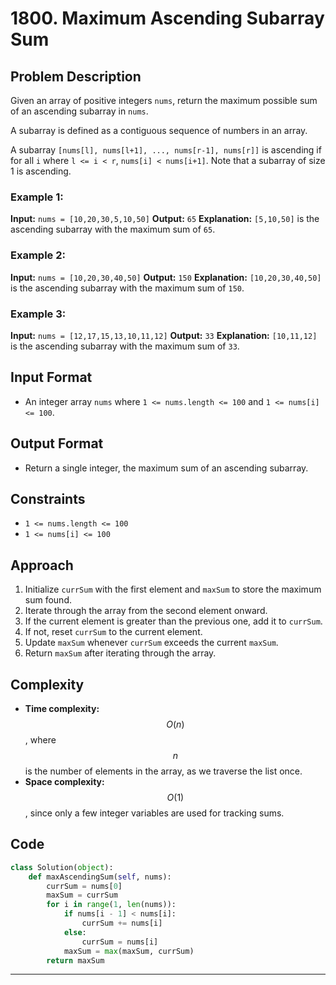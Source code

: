 # 1800. Maximum Ascending Subarray Sum

## Problem Description
Given an array of positive integers `nums`, return the maximum possible sum of an ascending subarray in `nums`.

A subarray is defined as a contiguous sequence of numbers in an array.

A subarray `[nums[l], nums[l+1], ..., nums[r-1], nums[r]]` is ascending if for all `i` where `l <= i < r`, `nums[i] < nums[i+1]`. Note that a subarray of size 1 is ascending.

### Example 1:
**Input:** `nums = [10,20,30,5,10,50]`
**Output:** `65`
**Explanation:** `[5,10,50]` is the ascending subarray with the maximum sum of `65`.

### Example 2:
**Input:** `nums = [10,20,30,40,50]`
**Output:** `150`
**Explanation:** `[10,20,30,40,50]` is the ascending subarray with the maximum sum of `150`.

### Example 3:
**Input:** `nums = [12,17,15,13,10,11,12]`
**Output:** `33`
**Explanation:** `[10,11,12]` is the ascending subarray with the maximum sum of `33`.

## Input Format
- An integer array `nums` where `1 <= nums.length <= 100` and `1 <= nums[i] <= 100`.

## Output Format
- Return a single integer, the maximum sum of an ascending subarray.

## Constraints
- `1 <= nums.length <= 100`
- `1 <= nums[i] <= 100`

## Approach
1. Initialize `currSum` with the first element and `maxSum` to store the maximum sum found.
2. Iterate through the array from the second element onward.
3. If the current element is greater than the previous one, add it to `currSum`.
4. If not, reset `currSum` to the current element.
5. Update `maxSum` whenever `currSum` exceeds the current `maxSum`.
6. Return `maxSum` after iterating through the array.

## Complexity
- **Time complexity:** $$O(n)$$, where $$n$$ is the number of elements in the array, as we traverse the list once.
- **Space complexity:** $$O(1)$$, since only a few integer variables are used for tracking sums.

## Code
```python
class Solution(object):
    def maxAscendingSum(self, nums):
        currSum = nums[0]
        maxSum = currSum
        for i in range(1, len(nums)):
            if nums[i - 1] < nums[i]:
                currSum += nums[i]
            else:
                currSum = nums[i]
            maxSum = max(maxSum, currSum)
        return maxSum
```

---